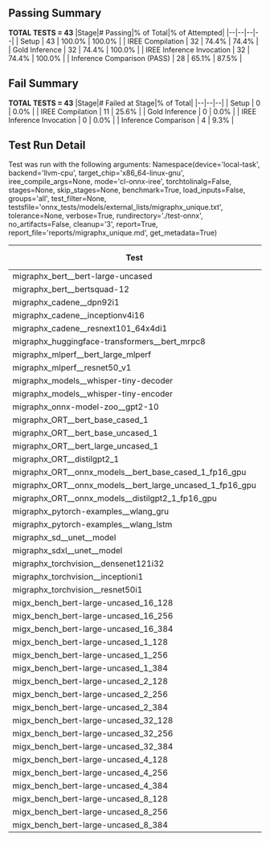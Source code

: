 ## Passing Summary

**TOTAL TESTS = 43**
|Stage|# Passing|% of Total|% of Attempted|
|--|--|--|--|
| Setup | 43 | 100.0% | 100.0% |
| IREE Compilation | 32 | 74.4% | 74.4% |
| Gold Inference | 32 | 74.4% | 100.0% |
| IREE Inference Invocation | 32 | 74.4% | 100.0% |
| Inference Comparison (PASS) | 28 | 65.1% | 87.5% |
## Fail Summary

**TOTAL TESTS = 43**
|Stage|# Failed at Stage|% of Total|
|--|--|--|
| Setup | 0 | 0.0% |
| IREE Compilation | 11 | 25.6% |
| Gold Inference | 0 | 0.0% |
| IREE Inference Invocation | 0 | 0.0% |
| Inference Comparison | 4 | 9.3% |
## Test Run Detail
Test was run with the following arguments:
Namespace(device='local-task', backend='llvm-cpu', target_chip='x86_64-linux-gnu', iree_compile_args=None, mode='cl-onnx-iree', torchtolinalg=False, stages=None, skip_stages=None, benchmark=True, load_inputs=False, groups='all', test_filter=None, testsfile='onnx_tests/models/external_lists/migraphx_unique.txt', tolerance=None, verbose=True, rundirectory='./test-onnx', no_artifacts=False, cleanup='3', report=True, report_file='reports/migraphx_unique.md', get_metadata=True)

| Test | Exit Status | Mean Benchmark Time (ms) | Notes |
|--|--|--|--|
| migraphx_bert__bert-large-uncased | PASS | 369.9618469302853 | |
| migraphx_bert__bertsquad-12 | compilation | None | |
| migraphx_cadene__dpn92i1 | PASS | 164.7200509905815 | |
| migraphx_cadene__inceptionv4i16 | PASS | 5462.874880060554 | |
| migraphx_cadene__resnext101_64x4di1 | PASS | 321.26325462013483 | |
| migraphx_huggingface-transformers__bert_mrpc8 | PASS | 404.34097265824676 | |
| migraphx_mlperf__bert_large_mlperf | Numerics | 552.9994713142514 | |
| migraphx_mlperf__resnet50_v1 | PASS | 94.04662384518555 | |
| migraphx_models__whisper-tiny-decoder | PASS | 57.6360645117583 | |
| migraphx_models__whisper-tiny-encoder | Numerics | 208.66358425054284 | |
| migraphx_onnx-model-zoo__gpt2-10 | compilation | None | |
| migraphx_ORT__bert_base_cased_1 | compilation | None | |
| migraphx_ORT__bert_base_uncased_1 | compilation | None | |
| migraphx_ORT__bert_large_uncased_1 | compilation | None | |
| migraphx_ORT__distilgpt2_1 | compilation | None | |
| migraphx_ORT__onnx_models__bert_base_cased_1_fp16_gpu | compilation | None | |
| migraphx_ORT__onnx_models__bert_large_uncased_1_fp16_gpu | compilation | None | |
| migraphx_ORT__onnx_models__distilgpt2_1_fp16_gpu | compilation | None | |
| migraphx_pytorch-examples__wlang_gru | PASS | 78.36148323905137 | |
| migraphx_pytorch-examples__wlang_lstm | PASS | 20.757377106827075 | |
| migraphx_sd__unet__model | import_model | None | |
| migraphx_sdxl__unet__model | import_model | None | |
| migraphx_torchvision__densenet121i32 | PASS | 1564.210440653066 | |
| migraphx_torchvision__inceptioni1 | PASS | 196.90082361921668 | |
| migraphx_torchvision__resnet50i1 | PASS | 83.12340872362256 | |
| migx_bench_bert-large-uncased_16_128 | PASS | 1578.9914804821212 | |
| migx_bench_bert-large-uncased_16_256 | PASS | 5358.684633548061 | |
| migx_bench_bert-large-uncased_16_384 | Numerics | 9405.857141129673 | |
| migx_bench_bert-large-uncased_1_128 | PASS | 1290.090300142765 | |
| migx_bench_bert-large-uncased_1_256 | PASS | 256.4351417434712 | |
| migx_bench_bert-large-uncased_1_384 | PASS | 406.97058057412505 | |
| migx_bench_bert-large-uncased_2_128 | PASS | 259.8148075242837 | |
| migx_bench_bert-large-uncased_2_256 | PASS | 452.2487505649527 | |
| migx_bench_bert-large-uncased_2_384 | PASS | 653.0403150245547 | |
| migx_bench_bert-large-uncased_32_128 | PASS | 5215.04887783279 | |
| migx_bench_bert-large-uncased_32_256 | PASS | 13860.505850054324 | |
| migx_bench_bert-large-uncased_32_384 | Numerics | 23330.052089877427 | |
| migx_bench_bert-large-uncased_4_128 | PASS | 413.8147576401631 | |
| migx_bench_bert-large-uncased_4_256 | PASS | 818.9242289712032 | |
| migx_bench_bert-large-uncased_4_384 | PASS | 1249.825557383398 | |
| migx_bench_bert-large-uncased_8_128 | PASS | 736.6714061548313 | |
| migx_bench_bert-large-uncased_8_256 | PASS | 1676.1215810353558 | |
| migx_bench_bert-large-uncased_8_384 | PASS | 3472.6162335524955 | |
